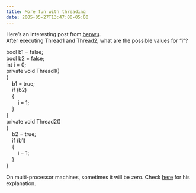 ```yaml
---
title: More fun with threading
date: 2005-05-27T13:47:00-05:00
---
```

Here&#8217;s an interesting post from [benwu](http://blogs.msdn.com/benwu/default.aspx).  
After executing Thread1 and Thread2, what are the possible values for &#8220;i&#8221;?

<div>
  <span>bool</span> b1 = <span>false</span>; <br /><span>bool</span> b2 = <span>false</span>; <br /><span>int</span> i = 0; <br /><span>private</span> <span>void</span> Thread1() <br />{ <br />    b1 = <span>true</span>; <br />    <span>if</span> (b2) <br />    { <br />        i = 1; <br />    } <br />} <br /><span>private</span> <span>void</span> Thread2() <br />{ <br />    b2 = <span>true</span>; <br />    <span>if</span> (b1) <br />    { <br />        i = 1; <br />    } <br />}
</div>

On multi-processor machines, sometimes it will be zero. Check [here](http://blogs.msdn.com/benwu/archive/2005/05/06/415247.aspx) for his explanation.
